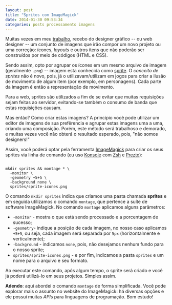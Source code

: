 ```yaml
---
layout: post
title: "Sprites com ImageMagick"
date: 2014-01-30 09:53:34
categories: posts processamento imagens
---
```


Muitas vezes em meu [trabalho][grupo-maua-e-regiao], recebo do designer gráfico -- ou web designer -- um conjunto de imagens que irão compor um novo projeto ou uma correção: ícones, *layouts* e outros itens que não poderão ser construídos por meio de códigos (HTML e CSS).

Sendo assim, opto por agrupar os ícones em um mesmo arquivo de imagem (geralmente `.png`) -- imagem esta conhecida como [sprite][wiki-sprites]. O *conceito de sprites* não é novo, pois, já o utilizavam/utilizam em jogos para criar a ilusão de movimento de algum item (por exemplo, em personagens). Cada parte da imagem é então a representação de movimento.

Para a web, sprites são utilizados a fim de se evitar que muitas requisições sejam feitas ao servidor, evitando-se também o consumo de banda que estas requisições causam.

Mas então? Como criar estas imagens? A princípio você pode utilizar um editor de imagens de sua prefêrencia e agrupar estas imagens uma a uma, criando uma composição. Porém, este método será trabalhoso e demorado, e muitas vezes você não obterá o resultado esperado, pois, "não somos designers!"

Assim, você poderá optar pela ferramenta [ImageMagick][imagemagick] para criar os seus sprites via linha de comando (eu uso [Konsole][konsole] com [Zsh][zsh] e [Prezto][prezto]):


```

mkdir sprites && montage * \
  -monitor \
  -geometry +5+5 \
  -background none \
  sprites/sprite-icones.png

```

O comando `mkdir sprites` indica que criamos uma pasta chamada **sprites** e em seguida utilizamos o comando `montage`, que pertence a suíte de software ImageMagick. No comando `montage` aplicamos alguns parâmetros:

* `-monitor` - mostra o que está sendo processado e a porcentagem de sucesso;
* `-geometry`- indique a posição de cada imagem, no nosso caso aplicamos `+5+5`, ou seja, cada imagem será separada por `5px` (horizontalmente e verticalmente);
* `-background` - indicamos `none`, pois, não desejamos nenhum fundo para o nosso sprite;
* `sprites/sprite-icones.png` - e por fim, indicamos a pasta `sprites` e um nome para o arquivo e seu formato.

Ao executar este comando, após algum tempo, o sprite será criado e você já poderá utilizá-lo em seus projetos. Simples assim.

**Adendo**: aqui abordei o comando `montage` de forma simplificada. Você pode explorar mais o assunto no website do ImageMagick: há diversas opções e ele possui muitas *API*s para linguagens de programação. Bom estudo!

[grupo-maua-e-regiao]: http://grupomauaeregiao.com.br/
[wiki-sprites]: http://pt.wikipedia.org/wiki/Sprite_%28gr%C3%A1fico%29
[imagemagick]: http://www.imagemagick.org/script/index.php
[konsole]: http://konsole.kde.org/
[zsh]: http://www.zsh.org/
[prezto]: https://github.com/sorin-ionescu/prezto